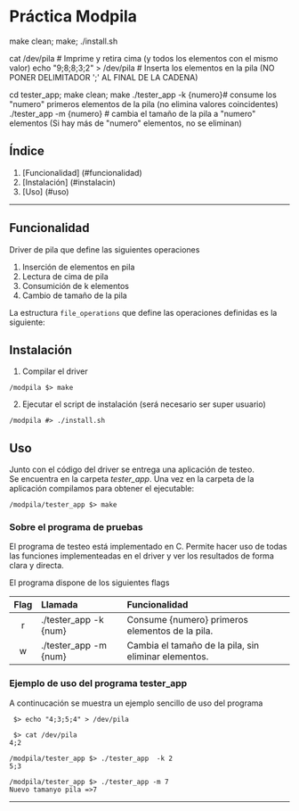 Práctica Modpila
=================================

make clean; make; ./install.sh

cat /dev/pila # Imprime y retira cima (y todos los elementos con el mismo valor)
echo "9;8;8;3;2" > /dev/pila # Inserta los elementos en la pila (NO PONER DELIMITADOR ';' AL FINAL DE LA CADENA)

cd tester_app; make clean; make
./tester_app -k {numero}# consume los "numero" primeros elementos de la pila (no elimina valores coincidentes)
./tester_app -m {numero} # cambia el tamaño de la pila a "numero" elementos (Si hay más de "numero" elementos, no se eliminan)


Índice
------

1) [Funcionalidad] (#funcionalidad)  
2) [Instalación] (#instalacin)  
3) [Uso] (#uso)  

***

Funcionalidad
--------------

Driver de pila que define las siguientes operaciones

 1) Inserción de elementos en pila
 2) Lectura de cima de pila
 3) Consumición de k elementos
 4) Cambio de tamaño de la pila
 
La estructura ```file_operations``` que define las operaciones definidas es la siguiente:



Instalación
------------

1) Compilar el driver

``` /modpila $> make ```

2) Ejecutar el script de instalación (será necesario ser super usuario)

``` /modpila #> ./install.sh ```

Uso
----

Junto con el código del driver se entrega una aplicación de testeo.  
Se encuentra en la carpeta *tester_app*. Una vez en la carpeta de la aplicación compilamos para obtener el ejecutable:

``` /modpila/tester_app $> make ```

### Sobre el programa de pruebas

El programa de testeo está implementado en C.
Permite hacer uso de todas las funciones implementeadas en el driver y ver los resultados de forma clara y directa.

El programa dispone de los siguientes flags

| Flag    | Llamada                | Funcionalidad          |
|:-------:|:-----------------------|:-----------------------|
| r       | ./tester_app -k {num}  | Consume {numero} primeros elementos de la pila. |
| w       | ./tester_app -m {num}  | Cambia el tamaño de la pila, sin eliminar elementos. |


### Ejemplo de uso del programa tester_app

A continucación se muestra un ejemplo sencillo de uso del programa

``` 
 $> echo "4;3;5;4" > /dev/pila
  
 $> cat /dev/pila
4;2

/modpila/tester_app $> ./tester_app  -k 2
5;3

/modpila/tester_app $> ./tester_app -m 7
Nuevo tamanyo pila =>7 

```

***

